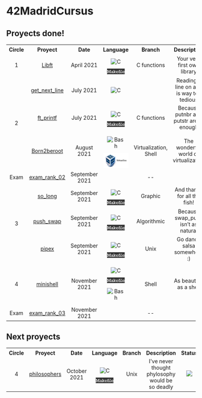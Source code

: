 # 42MadridCursus

## Proyects done!

<!-- |  Level | Project | Date | Language | Description | Status |
| :----: | :-----: | :--: | :------: | :---------: | :----: |
| 1 | [libft](https://github.com/mbueno-g/libft) | April 2021 | <img height="30" src="https://github.com/mbueno-g/42MadridCursus/blob/main/c.jpg?raw=true"> <img height="15" src="https://github.com/mbueno-g/42MadridCursus/blob/main/makefiles.png?raw=true"> |  | [![Libft score](https://badge42.herokuapp.com/api/project/mbueno-g/Libft)](https://github.com/JaeSeoKim/badge42)
| 2 | [get_next_line](https://github.com/mbueno-g/get_next_line) | July 2021 | <img height="30" src="https://github.com/mbueno-g/42MadridCursus/blob/main/c.jpg?raw=true"> | | [![get_next_line score](https://badge42.herokuapp.com/api/project/mbueno-g/get_next_line)](https://github.com/JaeSeoKim/badge42)
| 2 | [Printf](https://github.com/mbueno-g/Printf) | July 2021 | <img height="30" src="https://github.com/mbueno-g/42MadridCursus/blob/main/c.jpg?raw=true"> <img height="15" src="https://github.com/mbueno-g/42MadridCursus/blob/main/makefiles.png?raw=true"> |  | [![ft_printf score](https://badge42.herokuapp.com/api/project/mbueno-g/ft_printf)](https://github.com/JaeSeoKim/badge42)
| 2 | [born2beroot](https://github.com/mbueno-g/born2beroot) | August 2021 | Shell, <img height="40" src="https://github.com/mbueno-g/42MadridCursus/blob/main/virtualbox.jpg?raw=true">|  | [![born2beroot score](https://badge42.herokuapp.com/api/project/mbueno-g/Born2beroot)](https://github.com/JaeSeoKim/badge42) -->

<table>
  <tr align=center>
    <th>Circle</th>
    <th>Proyect</th>
    <th>Date</th>
    <th>Language</th>
    <th>Branch</th>
    <th>Description</th>
    <th>Score</th>
  </tr>
  <tr align=center>
    <td>1</td>
    <td> <a href="https://github.com/mbueno-g/libft">Libft<a> </td>
    <td> April 2021 </td>
    <td> <img style="margin: 10px" src="https://profilinator.rishav.dev/skills-assets/c-original.svg" alt="C" height="35"><img height="15" src="https://github.com/mbueno-g/42MadridCursus/blob/main/img/makefiles.png?raw=true"></td>
      <td>C functions</td>
      <td>Your very first own library</td>
      <td><img src="https://badge42.herokuapp.com/api/project/mbueno-g/Libft"></td>
  </tr>
  <tr align=center>
    <td rowspan = "3">2</td>
    <td> <a href="https://github.com/mbueno-g/get_next_line">get_next_line<a></td>
    <td> July 2021 </td>
    <td><img style="margin: 10px" src="https://profilinator.rishav.dev/skills-assets/c-original.svg" alt="C" height="35"></td>
      <td></td>
      <td>Reading a line on a fd is way too tedious</td>
      <td><img src="https://badge42.herokuapp.com/api/project/mbueno-g/get_next_line"></td>
  </tr>
  <tr align=center>
    <td> <a href="https://github.com/mbueno-g/Printf">ft_printf<a></td>
    <td> July 2021 </td>
    <td><img style="margin: 10px" src="https://profilinator.rishav.dev/skills-assets/c-original.svg" alt="C" height="35"> <img height="15" src="https://github.com/mbueno-g/42MadridCursus/blob/main/img/makefiles.png?raw=true"></td>
      <td>C functions</td>
      <td>Because putnbr and putstr aren’t enough</td>
      <td><img src="https://badge42.herokuapp.com/api/project/mbueno-g/ft_printf"></td>
  </tr>
  <tr align=center>
    <td> <a href="https://github.com/mbueno-g/born2beroot">Born2beroot<a></td>
    <td> August 2021 </td>
    <td> <img style="margin: 10px" src="https://profilinator.rishav.dev/skills-assets/gnu_bash-icon.svg" alt="Bash"  height="35"> <img height="40" src="https://github.com/mbueno-g/42MadridCursus/blob/main/img/virtualbox.jpg?raw=true"></td>
      <td>Virtualization, Shell</td>
      <td>The wonderful world of virtualization</td>
      <td><img src="https://badge42.herokuapp.com/api/project/mbueno-g/Born2beroot"></td>
  </tr>
  <tr align=center>
     <td> Exam </td>
      <td> <a href="https://github.com/mbueno-g/exam_rank_02">exam_rank_02<a></td>
      <td> September 2021 </td>
      <td> </td>
        <td> -- </td>
        <td> </td>
        <td><img src="https://badge42.herokuapp.com/api/project/mbueno-g/Exam%20Rank%2002"></td>
    </tr>
   <tr align=center>
    <td rowspan = "3">3</td>
    <td> <a href="https://github.com/mbueno-g/so_long">so_long<a> </td>
    <td> September 2021 </td>
    <td><img style="margin: 10px" src="https://profilinator.rishav.dev/skills-assets/c-original.svg" alt="C" height="35"> <img height="15" src="https://github.com/mbueno-g/42MadridCursus/blob/main/img/makefiles.png?raw=true"></td>
      <td>Graphic</td>
      <td>And thanks for all the fish!</td>
      <td><img src="https://badge42.herokuapp.com/api/project/mbueno-g/so_long"></td>
  </tr>
  <tr align=center>
    <td> <a href="https://github.com/mbueno-g/push_swap">push_swap<a></td>
    <td> September 2021 </td>
    <td><img style="margin: 10px" src="https://profilinator.rishav.dev/skills-assets/c-original.svg" alt="C" height="35"> <img height="15" src="https://github.com/mbueno-g/42MadridCursus/blob/main/img/makefiles.png?raw=true"></td>
      <td>Algorithmic</td>
      <td>Because swap_push isn’t as natural</td>
      <td><img src="https://badge42.herokuapp.com/api/project/mbueno-g/push_swap"></td>
  </tr>
   <tr align=center>
    <td> <a href="https://github.com/mbueno-g/pipex">pipex<a> </td>
    <td> September 2021 </td>
    <td><img style="margin: 10px" src="https://profilinator.rishav.dev/skills-assets/c-original.svg" alt="C" height="35"> <img height="15" src="https://github.com/mbueno-g/42MadridCursus/blob/main/img/makefiles.png?raw=true"></td>
      <td>Unix</td>
      <td>Go dance salsa somewhere :)</td>
      <td><img src="https://badge42.herokuapp.com/api/project/mbueno-g/pipex"></td>
  </tr>
  <tr align=center>
    <td rowspan = "1">4</td>
    <td> <a href="https://github.com/mbueno-g/minishell">minishell<a> </td>
    <td> November 2021 </td>
    <td><img style="margin: 10px" src="https://profilinator.rishav.dev/skills-assets/c-original.svg" alt="C" height="35"> <img height="15" src="https://github.com/mbueno-g/42MadridCursus/blob/main/img/makefiles.png?raw=true"> <img style="margin: 10px" src="https://profilinator.rishav.dev/skills-assets/gnu_bash-icon.svg" alt="Bash"  height="35"></td>
      <td>Shell</td>
      <td>As beautiful as a shell</td>
      <td><img src="https://badge42.herokuapp.com/api/project/mbueno-g/minishell"></td>
  </tr>
  <tr align=center>
     <td> Exam </td>
      <td> <a href="https://github.com/mbueno-g/exam_rank_02">exam_rank_03<a></td>
      <td> November 2021 </td>
      <td> </td>
        <td> -- </td>
        <td> </td>
        <td><img src="https://badge42.herokuapp.com/api/project/mbueno-g/Exam%20Rank%2002"></td>
    </tr>
</table>
      
## Next proyects

<!-- |  Level | Project | Date | Language | Description | Status |
| :----: | :-----: | :--: | :------: | :---------: | :----: |
| 3 | [so_long](https://github.com/mbueno-g/so_long) | September 2021 | <img height="30" src="https://github.com/mbueno-g/42MadridCursus/blob/main/c.jpg?raw=true"> <img height="15" src="https://github.com/mbueno-g/42MadridCursus/blob/main/makefiles.png?raw=true">|  | [![so_long score](https://badge42.herokuapp.com/api/project/mbueno-g/so_long)](https://github.com/JaeSeoKim/badge42)
| 3 | [push_swap](https://github.com/mbueno-g/push_swap) | September 2021 | <img height="30" src="https://github.com/mbueno-g/42MadridCursus/blob/main/c.jpg?raw=true"> <img height="15" src="https://github.com/mbueno-g/42MadridCursus/blob/main/makefiles.png?raw=true"> | | [![push_swap score](https://badge42.herokuapp.com/api/project/mbueno-g/push_swap)](https://github.com/JaeSeoKim/badge42) -->

      
<table>
  <tr>
    <th>Circle</th>
    <th>Proyect</th>
    <th>Date</th>
    <th>Language</th>
    <th>Branch</th>
    <th>Description</th>
    <th>Status</th>
  </tr>
  <tr align=center>
    <td rowspan = "1">4</td>
    <td> <a href="https://github.com/mbueno-g/philosophers">philosophers<a> </td>
    <td> October 2021 </td>
    <td><img style="margin: 10px" src="https://profilinator.rishav.dev/skills-assets/c-original.svg" alt="C" height="35"> <img height="15" src="https://github.com/mbueno-g/42MadridCursus/blob/main/img/makefiles.png?raw=true"></td>
      <td>Unix</td>
      <td>I've never thought phylosophy would be so deadly</td>
      <td><img src="https://badge42.herokuapp.com/api/project/mbueno-g/Philosophers"></td>
  </tr>
</table>

